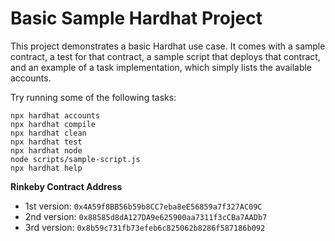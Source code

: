 # Basic Sample Hardhat Project

This project demonstrates a basic Hardhat use case. It comes with a sample contract, a test for that contract, a sample script that deploys that contract, and an example of a task implementation, which simply lists the available accounts.

Try running some of the following tasks:

```shell
npx hardhat accounts
npx hardhat compile
npx hardhat clean
npx hardhat test
npx hardhat node
node scripts/sample-script.js
npx hardhat help
```

**Rinkeby Contract Address**

- 1st version: `0x4A59f8BB56b59b8CC7eba8eE56859a7f327AC09C`
- 2nd version: `0x88585d8dA127DA9e625900aa7311f3cCBa7AADb7`
- 3rd version: `0x8b59c731fb73efeb6c825062b8286f587186b092`